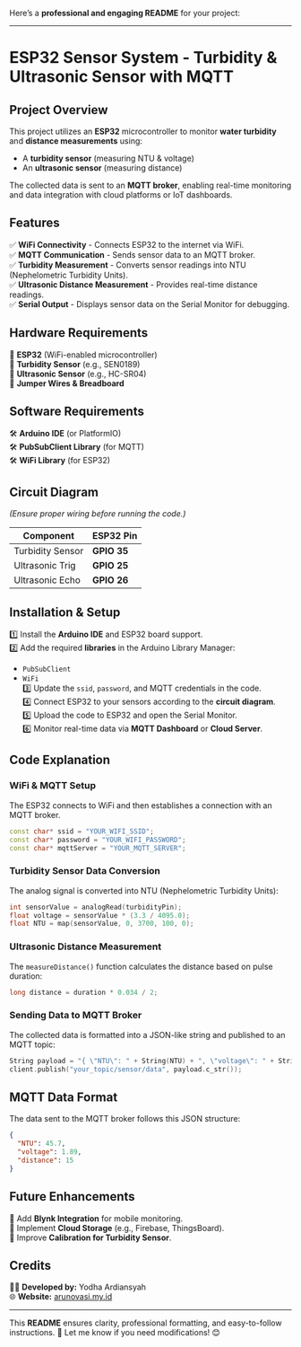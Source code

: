 Here’s a **professional and engaging README** for your project:  

---

# **ESP32 Sensor System - Turbidity & Ultrasonic Sensor with MQTT**  

## **Project Overview**  
This project utilizes an **ESP32** microcontroller to monitor **water turbidity** and **distance measurements** using:  
- A **turbidity sensor** (measuring NTU & voltage)  
- An **ultrasonic sensor** (measuring distance)  

The collected data is sent to an **MQTT broker**, enabling real-time monitoring and data integration with cloud platforms or IoT dashboards.

## **Features**  
✅ **WiFi Connectivity** - Connects ESP32 to the internet via WiFi.  
✅ **MQTT Communication** - Sends sensor data to an MQTT broker.  
✅ **Turbidity Measurement** - Converts sensor readings into NTU (Nephelometric Turbidity Units).  
✅ **Ultrasonic Distance Measurement** - Provides real-time distance readings.  
✅ **Serial Output** - Displays sensor data on the Serial Monitor for debugging.  

## **Hardware Requirements**  
🔹 **ESP32** (WiFi-enabled microcontroller)  
🔹 **Turbidity Sensor** (e.g., SEN0189)  
🔹 **Ultrasonic Sensor** (e.g., HC-SR04)  
🔹 **Jumper Wires & Breadboard**  

## **Software Requirements**  
🛠 **Arduino IDE** (or PlatformIO)  
🛠 **PubSubClient Library** (for MQTT)  
🛠 **WiFi Library** (for ESP32)  

## **Circuit Diagram**  
*(Ensure proper wiring before running the code.)*  

| Component          | ESP32 Pin  |
|-------------------|------------|
| Turbidity Sensor | **GPIO 35** |
| Ultrasonic Trig  | **GPIO 25** |
| Ultrasonic Echo  | **GPIO 26** |

## **Installation & Setup**  
1️⃣ Install the **Arduino IDE** and ESP32 board support.  
2️⃣ Add the required **libraries** in the Arduino Library Manager:  
   - `PubSubClient`  
   - `WiFi`  
3️⃣ Update the `ssid`, `password`, and MQTT credentials in the code.  
4️⃣ Connect ESP32 to your sensors according to the **circuit diagram**.  
5️⃣ Upload the code to ESP32 and open the Serial Monitor.  
6️⃣ Monitor real-time data via **MQTT Dashboard** or **Cloud Server**.  

## **Code Explanation**  
### **WiFi & MQTT Setup**  
The ESP32 connects to WiFi and then establishes a connection with an MQTT broker.  
```cpp
const char* ssid = "YOUR_WIFI_SSID";  
const char* password = "YOUR_WIFI_PASSWORD";  
const char* mqttServer = "YOUR_MQTT_SERVER";
```

### **Turbidity Sensor Data Conversion**  
The analog signal is converted into NTU (Nephelometric Turbidity Units):  
```cpp
int sensorValue = analogRead(turbidityPin);
float voltage = sensorValue * (3.3 / 4095.0);
float NTU = map(sensorValue, 0, 3700, 100, 0);
```

### **Ultrasonic Distance Measurement**  
The `measureDistance()` function calculates the distance based on pulse duration:  
```cpp
long distance = duration * 0.034 / 2;
```

### **Sending Data to MQTT Broker**  
The collected data is formatted into a JSON-like string and published to an MQTT topic:  
```cpp
String payload = "{ \"NTU\": " + String(NTU) + ", \"voltage\": " + String(voltage) + ", \"distance\": " + String(distance) + "}";
client.publish("your_topic/sensor/data", payload.c_str());
```

## **MQTT Data Format**  
The data sent to the MQTT broker follows this JSON structure:  
```json
{
  "NTU": 45.7,
  "voltage": 1.89,
  "distance": 15
}
```

## **Future Enhancements**  
🚀 Add **Blynk Integration** for mobile monitoring.  
🚀 Implement **Cloud Storage** (e.g., Firebase, ThingsBoard).  
🚀 Improve **Calibration for Turbidity Sensor**.  

## **Credits**  
👨‍💻 **Developed by:** Yodha Ardiansyah  
🌐 **Website:** [arunovasi.my.id](https://arunovasi.my.id)  

---

This **README** ensures clarity, professional formatting, and easy-to-follow instructions. 🚀 Let me know if you need modifications! 😊
